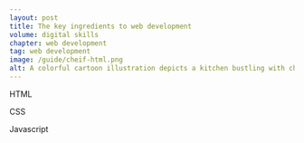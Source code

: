 ```yaml
---
layout: post
title: The key ingredients to web development
volume: digital skills
chapter: web development
tag: web development
image: /guide/cheif-html.png
alt: A colorful cartoon illustration depicts a kitchen bustling with characters embodying web development essentials. Each character is engaged in activities symbolizing HTML structure building, CSS styling, and JavaScript interactions, set against a backdrop of coding and SEO cookbooks.
---
```


HTML

CSS

Javascript

